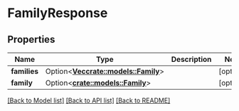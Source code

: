 # FamilyResponse

## Properties

Name | Type | Description | Notes
------------ | ------------- | ------------- | -------------
**families** | Option<[**Vec<crate::models::Family>**](Family.md)> |  | [optional]
**family** | Option<[**crate::models::Family**](Family.md)> |  | [optional]

[[Back to Model list]](../README.md#documentation-for-models) [[Back to API list]](../README.md#documentation-for-api-endpoints) [[Back to README]](../README.md)


